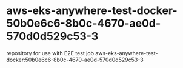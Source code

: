 # aws-eks-anywhere-test-docker-50b0e6c6-8b0c-4670-ae0d-570d0d529c53-3
repository for use with E2E test job aws-eks-anywhere-test-docker:50b0e6c6-8b0c-4670-ae0d-570d0d529c53-3
